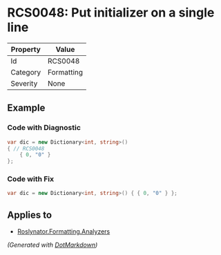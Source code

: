 # RCS0048: Put initializer on a single line

| Property | Value      |
| -------- | ---------- |
| Id       | RCS0048    |
| Category | Formatting |
| Severity | None       |

## Example

### Code with Diagnostic

```csharp
var dic = new Dictionary<int, string>()
{ // RCS0048
    { 0, "0" }
};
```

### Code with Fix

```csharp
var dic = new Dictionary<int, string>() { { 0, "0" } };
```

## Applies to

* [Roslynator.Formatting.Analyzers](https://www.nuget.org/packages/Roslynator.Formatting.Analyzers)


*\(Generated with [DotMarkdown](http://github.com/JosefPihrt/DotMarkdown)\)*